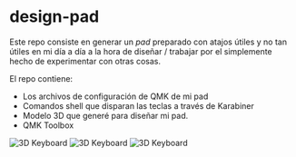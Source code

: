 # design-pad

Este repo consiste en generar un _pad_ preparado con atajos útiles y no tan útiles en mi día a día a la hora de diseñar / trabajar por el simplemente hecho de experimentar con otras cosas.

El repo contiene:
* Los archivos de configuración de QMK de mi pad
* Comandos shell que disparan las teclas a través de Karabiner
* Modelo 3D que generé para diseñar mi pad.
* QMK Toolbox

![3D Keyboard](3D/KeyboardSetup03.png)
![3D Keyboard](3D/KeyboardSetup03-switch.png)
![3D Keyboard](3D/KeyboardSetup03-switch-light.png)
